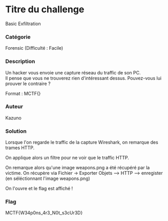 # Titre du challenge

Basic Exfiltration

### Catégorie

Forensic (Difficulté : Facile)

### Description

Un hacker vous envoie une capture réseau du traffic de son PC.<br/>
Il pense que vous ne trouverez rien d'intéressant dessus. Pouvez-vous lui prouver le contraire ?

Format : MCTF{}

### Auteur 

Kazuno

### Solution

Lorsque l'on regarde le traffic de la capture Wireshark, on remarque des trames HTTP.

On applique alors un filtre pour ne voir que le traffic HTTP.

On remarque alors qu'une image weapons.png a été récupéré par la victime.
On récupère via Fichier -> Exporter Objets --> HTTP --> enregister (en séléctionnant l'image weapons.png)

On l'ouvre et le flag est affiché !

### Flag
 
MCTF{W34p0ns_4r3_N0t_s3cUr3D}
